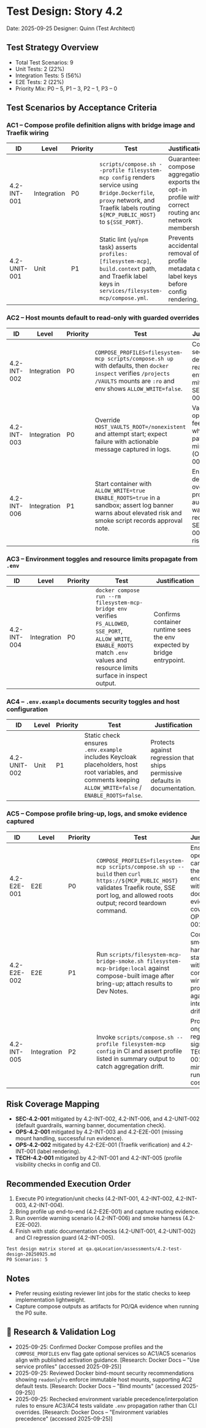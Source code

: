 # Test Design: Story 4.2

Date: 2025-09-25
Designer: Quinn (Test Architect)

## Test Strategy Overview
- Total Test Scenarios: 9
- Unit Tests: 2 (22%)
- Integration Tests: 5 (56%)
- E2E Tests: 2 (22%)
- Priority Mix: P0 – 5, P1 – 3, P2 – 1, P3 – 0

## Test Scenarios by Acceptance Criteria

### AC1 – Compose profile definition aligns with bridge image and Traefik wiring
| ID            | Level       | Priority | Test                                                                                               | Justification |
|---------------|-------------|----------|----------------------------------------------------------------------------------------------------|---------------|
| 4.2-INT-001   | Integration | P0       | `scripts/compose.sh --profile filesystem-mcp config` renders service using `Bridge.Dockerfile`, `proxy` network, and Traefik labels routing `${MCP_PUBLIC_HOST}` to `${SSE_PORT}`. | Guarantees compose aggregation exports the opt-in profile with correct routing and network membership. |
| 4.2-UNIT-001  | Unit        | P1       | Static lint (`yq`/`npm` task) asserts `profiles: [filesystem-mcp]`, `build.context` path, and Traefik label keys in `services/filesystem-mcp/compose.yml`. | Prevents accidental removal of profile metadata or label keys before config rendering. |

### AC2 – Host mounts default to read-only with guarded overrides
| ID            | Level       | Priority | Test                                                                                      | Justification |
|---------------|-------------|----------|-------------------------------------------------------------------------------------------|---------------|
| 4.2-INT-002   | Integration | P0       | `COMPOSE_PROFILES=filesystem-mcp scripts/compose.sh up` with defaults, then `docker inspect` verifies `/projects` `/VAULTS` mounts are `:ro` and env shows `ALLOW_WRITE=false`. | Confirms secure defaults and read-only enforcement, mitigating SEC-4.2-001. |
| 4.2-INT-003   | Integration | P0       | Override `HOST_VAULTS_ROOT=/nonexistent` and attempt start; expect failure with actionable message captured in logs. | Validates operator feedback when host paths missing (OPS-4.2-001). |
| 4.2-INT-006   | Integration | P1       | Start container with `ALLOW_WRITE=true ENABLE_ROOTS=true` in a sandbox; assert log banner warns about elevated risk and smoke script records approval note. | Ensures deliberate overrides produce auditable warnings, reducing SEC-4.2-001 residual risk. |

### AC3 – Environment toggles and resource limits propagate from `.env`
| ID            | Level       | Priority | Test                                                                                 | Justification |
|---------------|-------------|----------|--------------------------------------------------------------------------------------|---------------|
| 4.2-INT-004   | Integration | P0       | `docker compose run --rm filesystem-mcp-bridge env` verifies `FS_ALLOWED`, `SSE_PORT`, `ALLOW_WRITE`, `ENABLE_ROOTS` match `.env` values and resource limits surface in inspect output. | Confirms container runtime sees the env expected by bridge entrypoint. |

### AC4 – `.env.example` documents security toggles and host configuration
| ID            | Level       | Priority | Test                                                                                              | Justification |
|---------------|-------------|----------|---------------------------------------------------------------------------------------------------|---------------|
| 4.2-UNIT-002  | Unit        | P1       | Static check ensures `.env.example` includes Keycloak placeholders, host root variables, and comments keeping `ALLOW_WRITE=false` / `ENABLE_ROOTS=false`. | Protects against regression that ships permissive defaults in documentation. |

### AC5 – Compose profile bring-up, logs, and smoke evidence captured
| ID            | Level       | Priority | Test                                                                                                | Justification |
|---------------|-------------|----------|-----------------------------------------------------------------------------------------------------|---------------|
| 4.2-E2E-001   | E2E         | P0       | `COMPOSE_PROFILES=filesystem-mcp scripts/compose.sh up --build` then `curl https://${MCP_PUBLIC_HOST}` validates Traefik route, SSE port log, and allowed roots output; record teardown command. | Ensures operators can activate the profile end-to-end with documented evidence, covering OPS-4.2-002. |
| 4.2-E2E-002   | E2E         | P1       | Run `scripts/filesystem-mcp-bridge-smoke.sh filesystem-mcp-bridge:local` against compose-built image after bring-up; attach results to Dev Notes. | Confirms smoke harness stays green with compose wiring and protects against integration drift. |
| 4.2-INT-005   | Integration | P2       | Invoke `scripts/compose.sh --profile filesystem-mcp config` in CI and assert profile listed in summary output to catch aggregation drift. | Provides ongoing regression signal for TECH-4.2-001 with minimal runtime cost. |

## Risk Coverage Mapping
- **SEC-4.2-001** mitigated by 4.2-INT-002, 4.2-INT-006, and 4.2-UNIT-002 (default guardrails, warning banner, documentation check).
- **OPS-4.2-001** mitigated by 4.2-INT-003 and 4.2-E2E-001 (missing mount handling, successful run evidence).
- **OPS-4.2-002** mitigated by 4.2-E2E-001 (Traefik verification) and 4.2-INT-001 (label rendering).
- **TECH-4.2-001** mitigated by 4.2-INT-001 and 4.2-INT-005 (profile visibility checks in config and CI).

## Recommended Execution Order
1. Execute P0 integration/unit checks (4.2-INT-001, 4.2-INT-002, 4.2-INT-003, 4.2-INT-004).
2. Bring profile up end-to-end (4.2-E2E-001) and capture routing evidence.
3. Run override warning scenario (4.2-INT-006) and smoke harness (4.2-E2E-002).
4. Finish with static documentation checks (4.2-UNIT-001, 4.2-UNIT-002) and CI regression guard (4.2-INT-005).

```text
Test design matrix stored at qa.qaLocation/assessments/4.2-test-design-20250925.md
P0 Scenarios: 5
```

## Notes
- Prefer reusing existing reviewer lint jobs for the static checks to keep implementation lightweight.
- Capture compose outputs as artifacts for PO/QA evidence when running the P0 suite.

## 🔬 Research & Validation Log
- 2025-09-25: Confirmed Docker Compose profiles and the `COMPOSE_PROFILES` env flag gate optional services so AC1/AC5 scenarios align with published activation guidance. [Research: Docker Docs – "Use service profiles" (accessed 2025-09-25)]
- 2025-09-25: Reviewed Docker bind-mount security recommendations showing `readonly`/`ro` enforce immutable host mounts, supporting AC2 default tests. [Research: Docker Docs – "Bind mounts" (accessed 2025-09-25)]
- 2025-09-25: Rechecked environment variable precedence/interpolation rules to ensure AC3/AC4 tests validate `.env` propagation rather than CLI overrides. [Research: Docker Docs – "Environment variables precedence" (accessed 2025-09-25)]
